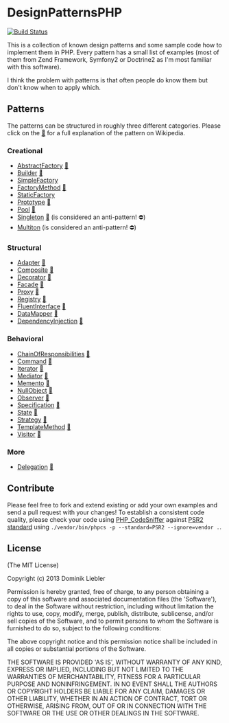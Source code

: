# DesignPatternsPHP

[![Build Status](https://travis-ci.org/domnikl/DesignPatternsPHP.png?branch=master)](https://travis-ci.org/domnikl/DesignPatternsPHP)

This is a collection of known design patterns and some sample code how to implement them in PHP. Every pattern has a small list of examples (most of them from Zend Framework, Symfony2 or Doctrine2 as I'm most familiar with this software).

I think the problem with patterns is that often people do know them but don't know when to apply which.

## Patterns

The patterns can be structured in roughly three different categories. Please click on the [:notebook:](http://en.wikipedia.org/wiki/Software_design_pattern) for a full explanation of the pattern on Wikipedia.

### Creational

* [AbstractFactory](AbstractFactory) [:notebook:](http://en.wikipedia.org/wiki/Abstract_factory_pattern)
* [Builder](Builder) [:notebook:](http://en.wikipedia.org/wiki/Builder_pattern)
* [SimpleFactory](SimpleFactory)
* [FactoryMethod](FactoryMethod) [:notebook:](http://en.wikipedia.org/wiki/Factory_method_pattern)
* [StaticFactory](StaticFactory)
* [Prototype](Prototype) [:notebook:](http://en.wikipedia.org/wiki/Prototype_pattern)
* [Pool](Pool) [:notebook:](http://en.wikipedia.org/wiki/Object_pool_pattern)
* [Singleton](Singleton) [:notebook:](http://en.wikipedia.org/wiki/Singleton_pattern) (is considered an anti-pattern! :no_entry:)
* [Multiton](Multiton) (is considered an anti-pattern! :no_entry:)

### Structural

* [Adapter](Adapter) [:notebook:](http://en.wikipedia.org/wiki/Adapter_pattern)
* [Composite](Composite) [:notebook:](http://en.wikipedia.org/wiki/Composite_pattern)
* [Decorator](Decorator) [:notebook:](http://en.wikipedia.org/wiki/Decorator_pattern)
* [Facade](Facade) [:notebook:](http://en.wikipedia.org/wiki/Facade_pattern)
* [Proxy](Proxy) [:notebook:](http://en.wikipedia.org/wiki/Proxy_pattern)
* [Registry](Registry) [:notebook:](http://en.wikipedia.org/wiki/Service_locator_pattern)
* [FluentInterface](FluentInterface) [:notebook:](http://en.wikipedia.org/wiki/Fluent_interface)
* [DataMapper](DataMapper) [:notebook:](http://en.wikipedia.org/wiki/Data_mapper_pattern)
* [DependencyInjection](DependencyInjection) [:notebook:](http://en.wikipedia.org/wiki/Dependency_injection)

### Behavioral

* [ChainOfResponsibilities](ChainOfResponsibilities) [:notebook:](http://en.wikipedia.org/wiki/Chain_of_responsibility_pattern)
* [Command](Command) [:notebook:](http://en.wikipedia.org/wiki/Command_pattern)
* [Iterator](Iterator) [:notebook:](http://en.wikipedia.org/wiki/Iterator_pattern)
* [Mediator](Mediator) [:notebook:](http://en.wikipedia.org/wiki/Mediator_pattern)
* [Memento](Memento) [:notebook:](http://http://en.wikipedia.org/wiki/Memento_pattern)
* [NullObject](NullObject) [:notebook:](http://en.wikipedia.org/wiki/Null_Object_pattern)
* [Observer](Observer) [:notebook:](http://en.wikipedia.org/wiki/Observer_pattern)
* [Specification](Specification) [:notebook:](http://en.wikipedia.org/wiki/Specification_pattern)
* [State](State) [:notebook:](http://en.wikipedia.org/wiki/State_pattern)
* [Strategy](Strategy) [:notebook:](http://en.wikipedia.org/wiki/Strategy_pattern)
* [TemplateMethod](TemplateMethod) [:notebook:](http://en.wikipedia.org/wiki/Template_method_pattern)
* [Visitor](Visitor) [:notebook:](http://en.wikipedia.org/wiki/Visitor_pattern)

### More
* [Delegation](Delegation) [:notebook:](http://en.wikipedia.org/wiki/Delegation_pattern)

## Contribute

Please feel free to fork and extend existing or add your own examples and send a pull request with your changes!
To establish a consistent code quality, please check your code using [PHP_CodeSniffer](https://github.com/squizlabs/PHP_CodeSniffer) against [PSR2 standard](https://github.com/php-fig/fig-standards/blob/master/accepted/PSR-2-coding-style-guide.md) using `./vendor/bin/phpcs -p --standard=PSR2 --ignore=vendor .`.

## License

(The MIT License)

Copyright (c) 2013 Dominik Liebler

Permission is hereby granted, free of charge, to any person obtaining
a copy of this software and associated documentation files (the
'Software'), to deal in the Software without restriction, including
without limitation the rights to use, copy, modify, merge, publish,
distribute, sublicense, and/or sell copies of the Software, and to
permit persons to whom the Software is furnished to do so, subject to
the following conditions:

The above copyright notice and this permission notice shall be
included in all copies or substantial portions of the Software.

THE SOFTWARE IS PROVIDED 'AS IS', WITHOUT WARRANTY OF ANY KIND,
EXPRESS OR IMPLIED, INCLUDING BUT NOT LIMITED TO THE WARRANTIES OF
MERCHANTABILITY, FITNESS FOR A PARTICULAR PURPOSE AND NONINFRINGEMENT.
IN NO EVENT SHALL THE AUTHORS OR COPYRIGHT HOLDERS BE LIABLE FOR ANY
CLAIM, DAMAGES OR OTHER LIABILITY, WHETHER IN AN ACTION OF CONTRACT,
TORT OR OTHERWISE, ARISING FROM, OUT OF OR IN CONNECTION WITH THE
SOFTWARE OR THE USE OR OTHER DEALINGS IN THE SOFTWARE.

